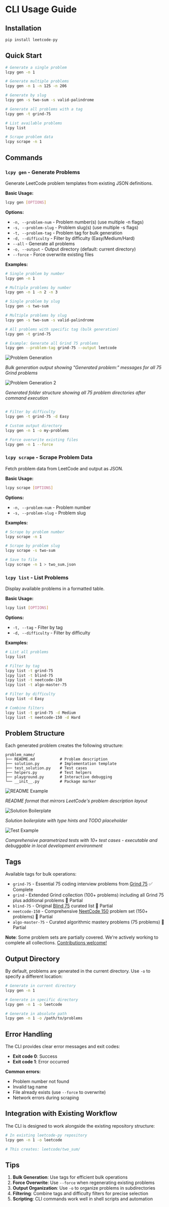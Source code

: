 # CLI Usage Guide

## Installation

```bash
pip install leetcode-py
```

## Quick Start

```bash
# Generate a single problem
lcpy gen -n 1

# Generate multiple problems
lcpy gen -n 1 -n 125 -n 206

# Generate by slug
lcpy gen -s two-sum -s valid-palindrome

# Generate all problems with a tag
lcpy gen -t grind-75

# List available problems
lcpy list

# Scrape problem data
lcpy scrape -n 1
```

## Commands

### `lcpy gen` - Generate Problems

Generate LeetCode problem templates from existing JSON definitions.

**Basic Usage:**

```bash
lcpy gen [OPTIONS]
```

**Options:**

- `-n, --problem-num` - Problem number(s) (use multiple -n flags)
- `-s, --problem-slug` - Problem slug(s) (use multiple -s flags)
- `-t, --problem-tag` - Problem tag for bulk generation
- `-d, --difficulty` - Filter by difficulty (Easy/Medium/Hard)
- `--all` - Generate all problems
- `-o, --output` - Output directory (default: current directory)
- `--force` - Force overwrite existing files

**Examples:**

```bash
# Single problem by number
lcpy gen -n 1

# Multiple problems by number
lcpy gen -n 1 -n 2 -n 3

# Single problem by slug
lcpy gen -s two-sum

# Multiple problems by slug
lcpy gen -s two-sum -s valid-palindrome

# All problems with specific tag (bulk generation)
lcpy gen -t grind-75

# Example: Generate all Grind 75 problems
lcpy gen --problem-tag grind-75 --output leetcode
```

![Problem Generation](https://raw.githubusercontent.com/wisarootl/leetcode-py/main/docs/images/problems-generation.png)

_Bulk generation output showing "Generated problem:" messages for all 75 Grind problems_

![Problem Generation 2](https://raw.githubusercontent.com/wisarootl/leetcode-py/main/docs/images/problems-generation-2.png)

_Generated folder structure showing all 75 problem directories after command execution_

```bash

# Filter by difficulty
lcpy gen -t grind-75 -d Easy

# Custom output directory
lcpy gen -n 1 -o my-problems

# Force overwrite existing files
lcpy gen -n 1 --force
```

### `lcpy scrape` - Scrape Problem Data

Fetch problem data from LeetCode and output as JSON.

**Basic Usage:**

```bash
lcpy scrape [OPTIONS]
```

**Options:**

- `-n, --problem-num` - Problem number
- `-s, --problem-slug` - Problem slug

**Examples:**

```bash
# Scrape by problem number
lcpy scrape -n 1

# Scrape by problem slug
lcpy scrape -s two-sum

# Save to file
lcpy scrape -n 1 > two_sum.json
```

### `lcpy list` - List Problems

Display available problems in a formatted table.

**Basic Usage:**

```bash
lcpy list [OPTIONS]
```

**Options:**

- `-t, --tag` - Filter by tag
- `-d, --difficulty` - Filter by difficulty

**Examples:**

```bash
# List all problems
lcpy list

# Filter by tag
lcpy list -t grind-75
lcpy list -t blind-75
lcpy list -t neetcode-150
lcpy list -t algo-master-75

# Filter by difficulty
lcpy list -d Easy

# Combine filters
lcpy list -t grind-75 -d Medium
lcpy list -t neetcode-150 -d Hard
```

## Problem Structure

Each generated problem creates the following structure:

```
problem_name/
├── README.md           # Problem description
├── solution.py         # Implementation template
├── test_solution.py    # Test cases
├── helpers.py          # Test helpers
├── playground.py       # Interactive debugging
└── __init__.py         # Package marker
```

![README Example](https://raw.githubusercontent.com/wisarootl/leetcode-py/main/docs/images/readme-example.png)

_README format that mirrors LeetCode's problem description layout_

![Solution Boilerplate](https://raw.githubusercontent.com/wisarootl/leetcode-py/main/docs/images/solution-boilerplate.png)

_Solution boilerplate with type hints and TODO placeholder_

![Test Example](https://raw.githubusercontent.com/wisarootl/leetcode-py/main/docs/images/test-example.png)

_Comprehensive parametrized tests with 10+ test cases - executable and debuggable in local development environment_

## Tags

Available tags for bulk operations:

- `grind-75` - Essential 75 coding interview problems from [Grind 75](https://www.techinterviewhandbook.org/grind75/) ✅ Complete
- `grind` - Extended Grind collection (100+ problems) including all Grind 75 plus additional problems 🚧 Partial
- `blind-75` - Original [Blind 75](https://leetcode.com/discuss/general-discussion/460599/blind-75-leetcode-questions) curated list 🚧 Partial
- `neetcode-150` - Comprehensive [NeetCode 150](https://neetcode.io/practice) problem set (150+ problems) 🚧 Partial
- `algo-master-75` - Curated algorithmic mastery problems (75 problems) 🚧 Partial

**Note**: Some problem sets are partially covered. We're actively working to complete all collections. [Contributions welcome!](https://github.com/wisarootl/leetcode-py/blob/main/CONTRIBUTING.md)

## Output Directory

By default, problems are generated in the current directory. Use `-o` to specify a different location:

```bash
# Generate in current directory
lcpy gen -n 1

# Generate in specific directory
lcpy gen -n 1 -o leetcode

# Generate in absolute path
lcpy gen -n 1 -o /path/to/problems
```

## Error Handling

The CLI provides clear error messages and exit codes:

- **Exit code 0**: Success
- **Exit code 1**: Error occurred

**Common errors:**

- Problem number not found
- Invalid tag name
- File already exists (use `--force` to overwrite)
- Network errors during scraping

## Integration with Existing Workflow

The CLI is designed to work alongside the existing repository structure:

```bash
# In existing leetcode-py repository
lcpy gen -n 1 -o leetcode

# This creates: leetcode/two_sum/
```

## Tips

1. **Bulk Generation**: Use tags for efficient bulk operations
2. **Force Overwrite**: Use `--force` when regenerating existing problems
3. **Output Organization**: Use `-o` to organize problems in subdirectories
4. **Filtering**: Combine tags and difficulty filters for precise selection
5. **Scripting**: CLI commands work well in shell scripts and automation
